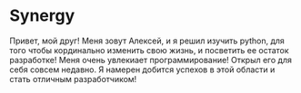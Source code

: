 # Synergy
Привет, мой друг! Меня зовут Алексей, и я решил изучить python, для того чтобы кординально изменить свою жизнь, и посветить ее остаток разработке!
Меня очень увлекиает программирование! Открыл его для себя совсем недавно. Я намерен добится успехов в этой области и стать отличным разработчиком!
